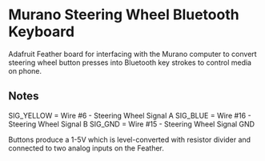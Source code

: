 # Murano Steering Wheel Bluetooth Keyboard

Adafruit Feather board for interfacing with the Murano computer to convert steering wheel button presses into Bluetooth key strokes to control media on phone.

## Notes

SIG_YELLOW = Wire #6 - Steering Wheel Signal A
SIG_BLUE = Wire #16 - Steering Wheel Signal B
SIG_GND = Wire #15 - Steering Wheel Signal GND

Buttons produce a 1-5V which is level-converted with resistor divider and connected to two analog inputs on the Feather. 
